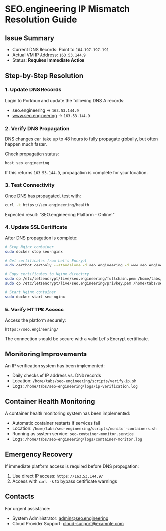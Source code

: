 # SEO.engineering IP Mismatch Resolution Guide

## Issue Summary
- Current DNS Records: Point to `104.197.197.191`
- Actual VM IP Address: `163.53.144.9`
- Status: **Requires Immediate Action**

## Step-by-Step Resolution

### 1. Update DNS Records

Login to Porkbun and update the following DNS A records:
- seo.engineering → `163.53.144.9`
- www.seo.engineering → `163.53.144.9`

### 2. Verify DNS Propagation

DNS changes can take up to 48 hours to fully propagate globally, but often happen much faster.

Check propagation status:
```bash
host seo.engineering
```

If this returns `163.53.144.9`, propagation is complete for your location.

### 3. Test Connectivity

Once DNS has propagated, test with:
```bash
curl -k https://seo.engineering/health
```

Expected result: "SEO.engineering Platform - Online!"

### 4. Update SSL Certificate

After DNS propagation is complete:
```bash
# Stop Nginx container
sudo docker stop seo-nginx

# Get certificates from Let's Encrypt
sudo certbot certonly --standalone -d seo.engineering -d www.seo.engineering

# Copy certificates to Nginx directory
sudo cp /etc/letsencrypt/live/seo.engineering/fullchain.pem /home/tabs/seo-engineering/nginx/ssl/seo.engineering.crt
sudo cp /etc/letsencrypt/live/seo.engineering/privkey.pem /home/tabs/seo-engineering/nginx/ssl/seo.engineering.key

# Start Nginx container
sudo docker start seo-nginx
```

### 5. Verify HTTPS Access

Access the platform securely:
```
https://seo.engineering/
```

The connection should be secure with a valid Let's Encrypt certificate.

## Monitoring Improvements

An IP verification system has been implemented:
- Daily checks of IP address vs. DNS records
- Location: `/home/tabs/seo-engineering/scripts/verify-ip.sh`
- Logs: `/home/tabs/seo-engineering/logs/ip-verification.log`

## Container Health Monitoring

A container health monitoring system has been implemented:
- Automatic container restarts if services fail
- Location: `/home/tabs/seo-engineering/scripts/monitor-containers.sh`
- Running as system service: `seo-container-monitor.service`
- Logs: `/home/tabs/seo-engineering/logs/container-monitor.log`

## Emergency Recovery

If immediate platform access is required before DNS propagation:
1. Use direct IP access: `https://163.53.144.9/`
2. Access with `curl -k` to bypass certificate warnings

## Contacts

For urgent assistance:
- System Administrator: admin@seo.engineering
- Cloud Provider Support: cloud-support@example.com